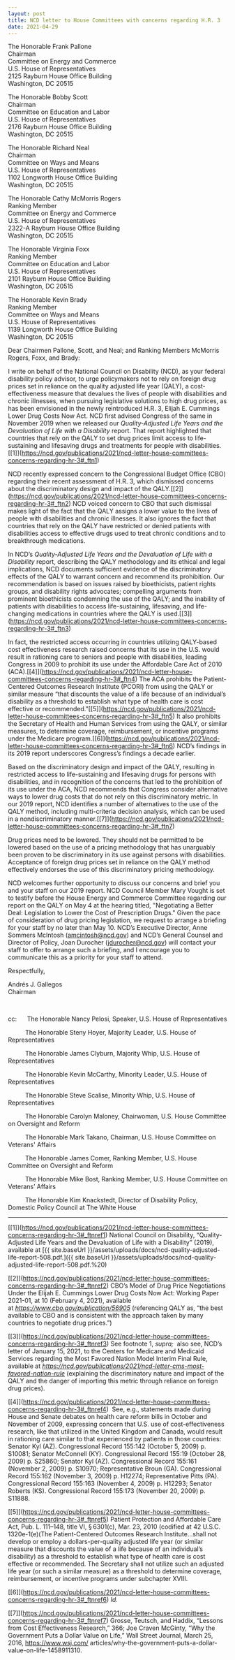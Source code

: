```yaml
---
layout: post
title: NCD letter to House Committees with concerns regarding H.R. 3
date: 2021-04-29
---
```

The Honorable Frank Pallone\
Chairman\
Committee on Energy and Commerce\
U.S. House of Representatives\
2125 Rayburn House Office Building\
Washington, DC 20515

The Honorable Bobby Scott\
Chairman\
Committee on Education and Labor\
U.S. House of Representatives\
2176 Rayburn House Office Building\
Washington, DC 20515

The Honorable Richard Neal\
Chairman\
Committee on Ways and Means\
U.S. House of Representatives\
1102 Longworth House Office Building\
Washington, DC 20515

The Honorable Cathy McMorris Rogers\
Ranking Member\
Committee on Energy and Commerce\
U.S. House of Representatives\
2322-A Rayburn House Office Building\
Washington, DC 20515

The Honorable Virginia Foxx\
Ranking Member\
Committee on Education and Labor\
U.S. House of Representatives\
2101 Rayburn House Office Building\
Washington, DC 20515

The Honorable Kevin Brady\
Ranking Member\
Committee on Ways and Means\
U.S. House of Representatives\
1139 Longworth House Office Building\
Washington, DC 20515

Dear Chairmen Pallone, Scott, and Neal; and Ranking Members McMorris Rogers, Foxx, and Brady:

I write on behalf of the National Council on Disability (NCD), as your federal disability policy advisor, to urge policymakers not to rely on foreign drug prices set in reliance on the quality adjusted life year (QALY), a cost-effectiveness measure that devalues the lives of people with disabilities and chronic illnesses, when pursuing legislative solutions to high drug prices, as has been envisioned in the newly reintroduced H.R. 3, Elijah E. Cummings Lower Drug Costs Now Act. NCD first advised Congress of the same in November 2019 when we released our *Quality-Adjusted Life Years and the Devaluation of Life with a Disability* report. That report highlighted that countries that rely on the QALY to set drug prices limit access to life-sustaining and lifesaving drugs and treatments for people with disabilities.[\[1]](https://ncd.gov/publications/2021/ncd-letter-house-committees-concerns-regarding-hr-3#_ftn1)

NCD recently expressed concern to the Congressional Budget Office (CBO) regarding their recent assessment of H.R. 3, which dismissed concerns about the discriminatory design and impact of the QALY.[\[2]](https://ncd.gov/publications/2021/ncd-letter-house-committees-concerns-regarding-hr-3#_ftn2) NCD voiced concern to CBO that such dismissal makes light of the fact that the QALY assigns a lower value to the lives of people with disabilities and chronic illnesses. It also ignores the fact that countries that rely on the QALY have restricted or denied patients with disabilities access to effective drugs used to treat chronic conditions and to breakthrough medications.

In NCD’s *Quality-Adjusted Life Years and the Devaluation of Life with a Disability* report, describing the QALY methodology and its ethical and legal implications, NCD documents sufficient evidence of the discriminatory effects of the QALY to warrant concern and recommend its prohibition. Our recommendation is based on issues raised by bioethicists, patient rights groups, and disability rights advocates; compelling arguments from prominent bioethicists condemning the use of the QALY; and the inability of patients with disabilities to access life-sustaining, lifesaving, and life-changing medications in countries where the QALY is used.[\[3]](https://ncd.gov/publications/2021/ncd-letter-house-committees-concerns-regarding-hr-3#_ftn3)

In fact, the restricted access occurring in countries utilizing QALY-based cost effectiveness research raised concerns that its use in the U.S. would result in rationing care to seniors and people with disabilities, leading Congress in 2009 to prohibit its use under the Affordable Care Act of 2010 (ACA).[\[4]](https://ncd.gov/publications/2021/ncd-letter-house-committees-concerns-regarding-hr-3#_ftn4) The ACA prohibits the Patient-Centered Outcomes Research Institute (PCORI) from using the QALY or similar measure “that discounts the value of a life because of an individual’s disability as a threshold to establish what type of health care is cost effective or recommended.”[\[5]](https://ncd.gov/publications/2021/ncd-letter-house-committees-concerns-regarding-hr-3#_ftn5) It also prohibits the Secretary of Health and Human Services from using the QALY, or similar measures, to determine coverage, reimbursement, or incentive programs under the Medicare program.[\[6]](https://ncd.gov/publications/2021/ncd-letter-house-committees-concerns-regarding-hr-3#_ftn6) NCD’s findings in its 2019 report underscores Congress’s findings a decade earlier.

Based on the discriminatory design and impact of the QALY, resulting in restricted access to life-sustaining and lifesaving drugs for persons with disabilities, and in recognition of the concerns that led to the prohibition of its use under the ACA, NCD recommends that Congress consider alternative ways to lower drug costs that do not rely on this discriminatory metric. In our 2019 report, NCD identifies a number of alternatives to the use of the QALY method, including multi-criteria decision analysis, which can be used in a nondiscriminatory manner.[\[7]](https://ncd.gov/publications/2021/ncd-letter-house-committees-concerns-regarding-hr-3#_ftn7)

Drug prices need to be lowered. They should not be permitted to be lowered based on the use of a pricing methodology that has unarguably been proven to be discriminatory in its use against persons with disabilities. Acceptance of foreign drug prices set in reliance on the QALY method effectively endorses the use of this discriminatory pricing methodology.

NCD welcomes further opportunity to discuss our concerns and brief you and your staff on our 2019 report. NCD Council Member Mary Vought is set to testify before the House Energy and Commerce Committee regarding our report on the QALY on May 4 at the hearing titled, "Negotiating a Better Deal: Legislation to Lower the Cost of Prescription Drugs." Given the pace of consideration of drug pricing legislation, we request to arrange a briefing for your staff by no later than May 10. NCD’s Executive Director, Anne Sommers McIntosh ([amcintosh@ncd.gov](mailto:amcintosh@ncd.gov)) and NCD’s General Counsel and Director of Policy, Joan Durocher ([jdurocher@ncd.gov](mailto:jdurocher@ncd.gov)) will contact your staff to offer to arrange such a briefing, and I encourage you to communicate this as a priority for your staff to attend.

Respectfully,

Andrés J. Gallegos\
Chairman

 

cc:      The Honorable Nancy Pelosi, Speaker, U.S. House of Representatives

          The Honorable Steny Hoyer, Majority Leader, U.S. House of Representatives

          The Honorable James Clyburn, Majority Whip, U.S. House of Representatives

          The Honorable Kevin McCarthy, Minority Leader, U.S. House of Representatives

          The Honorable Steve Scalise, Minority Whip, U.S. House of Representatives

          The Honorable Carolyn Maloney, Chairwoman, U.S. House Committee on Oversight and Reform

          The Honorable Mark Takano, Chairman, U.S. House Committee on Veterans' Affairs

          The Honorable James Comer, Ranking Member, U.S. House Committee on Oversight and Reform

          The Honorable Mike Bost, Ranking Member, U.S. House Committee on Veterans’ Affairs

          The Honorable Kim Knackstedt, Director of Disability Policy,  Domestic Policy Council at The White House



- - -

[\[1]](https://ncd.gov/publications/2021/ncd-letter-house-committees-concerns-regarding-hr-3#_ftnref1) National Council on Disability, “Quality-Adjusted Life Years and the Devaluation of Life with a Disability” (2019), available at [{{ site.baseUrl }}/assets/uploads/docs/ncd-quality-adjusted-life-report-508.pdf.]({{ site.baseUrl }}/assets/uploads/docs/ncd-quality-adjusted-life-report-508.pdf.%20)

[\[2]](https://ncd.gov/publications/2021/ncd-letter-house-committees-concerns-regarding-hr-3#_ftnref2) CBO’s Model of Drug Price Negotiations Under the Elijah E. Cummings Lower Drug Costs Now Act: Working Paper 2021-01, at 10 (February 4, 2021), available at *<https://www.cbo.gov/publication/56905>* (referencing QALY as, “the best available to CBO and is consistent with the approach taken by many countries to negotiate drug prices.”)

[\[3]](https://ncd.gov/publications/2021/ncd-letter-house-committees-concerns-regarding-hr-3#_ftnref3) See footnote 1, *supra;*  also see, NCD’s letter of January 15, 2021, to the Centers for Medicare and Medicaid Services regarding the Most Favored Nation Model Interim Final Rule, available at *<https://ncd.gov/publications/2021/ncd-letter-cms-most-favored-nation-rule>* (explaining the discriminatory nature and impact of the QALY and the danger of importing this metric through reliance on foreign drug prices).

[\[4]](https://ncd.gov/publications/2021/ncd-letter-house-committees-concerns-regarding-hr-3#_ftnref4)  See, e.g., statements made during House and Senate debates on health care reform bills in October and November of 2009, expressing concern that U.S. use of cost-effectiveness research, like that utilized in the United Kingdom and Canada, would result in rationing care similar to that experienced by patients in those countries: Senator Kyl (AZ). Congressional Record 155:142 (October 5, 2009) p. S10081; Senator McConnell (KY). Congressional Record 155:19 (October 28, 2009) p. S25860; Senator Kyl (AZ). Congressional Record 155:161 (November 2, 2009) p. S10970; Representative Broun (GA). Congressional Record 155:162 (November 3, 2009) p. H12274; Representative Pitts (PA). Congressional Record 155:163 (November 4, 2009) p. H12293; Senator Roberts (KS). Congressional Record 155:173 (November 20, 2009) p. S11888.

[\[5]](https://ncd.gov/publications/2021/ncd-letter-house-committees-concerns-regarding-hr-3#_ftnref5) Patient Protection and Affordable Care Act, Pub. L. 111–148, title VI, § 6301(c), Mar. 23, 2010 (codified at 42 U.S.C. 1320e-1(e)(The Patient-Centered Outcomes Research Institute…shall not develop or employ a dollars-per-quality adjusted life year (or similar measure that discounts the value of a life because of an individual’s disability) as a threshold to establish what type of health care is cost effective or recommended. The Secretary shall not utilize such an adjusted life year (or such a similar measure) as a threshold to determine coverage, reimbursement, or incentive programs under subchapter XVIII.

[\[6]](https://ncd.gov/publications/2021/ncd-letter-house-committees-concerns-regarding-hr-3#_ftnref6) *Id*.

[\[7]](https://ncd.gov/publications/2021/ncd-letter-house-committees-concerns-regarding-hr-3#_ftnref7) Grosse, Teutsch, and Haddix, “Lessons from Cost Effectiveness Research,” 366; Joe Craven McGinty, “Why the Government Puts a Dollar Value on Life,” Wall Street Journal, March 25, 2016, <https://www.wsj.com/> articles/why-the-government-puts-a-dollar-value-on-life-1458911310.
